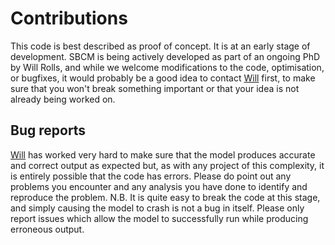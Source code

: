 # Contributions

This code is best described as proof of concept. It is at an early stage of development. SBCM is being actively developed as part of an ongoing PhD by Will Rolls, and while we welcome modifications to the code, optimisation, or bugfixes, it would probably be a good idea to contact [Will](https://www.researchgate.net/profile/Will_Rolls2) first, to make sure that you won't break something important or that your idea is not already being worked on.

## Bug reports

[Will](https://www.researchgate.net/profile/Will_Rolls2) has worked very hard to make sure that the model produces accurate and correct output as expected but, as with any project of this complexity, it is entirely possible that the code has errors. Please do point out any problems you encounter and any analysis you have done to identify and reproduce the problem. N.B. It is quite easy to break the code at this stage, and simply causing the model to crash is not a bug in itself. Please only report issues which allow the model to successfully run while producing erroneous output.





